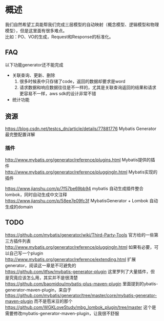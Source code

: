 # 概述

我们自然希望工具能帮我们完成三层模型的自动映射（概念模型、逻辑模型和物理模型），但是这里面有很多难点。  
比如：PO、VO的生成，Request和Response的标准化。

## FAQ

以下功能generator还不能完成

- 关联查询、更新、删除
   1. 很多时候表中只存储了code，返回的数据却要求是word
   2. 请求数据和响应数据往往是不一样的，尤其是关联查询返回的结果和请求更容易不一样，aws sdk的设计非常不错
- 统计功能

## 资源

https://blog.csdn.net/testcs_dn/article/details/77881776 Mybatis Generator最完整配置详解  

### 插件

http://www.mybatis.org/generator/reference/plugins.html  Mybatis提供的插件  
http://www.mybatis.org/generator/reference/pluggingIn.html Mybatis实现的插件  

https://www.jianshu.com/p/7f57be69bb94  mybatis 自动生成插件整合lombok，同时自动生成中文注释  
https://www.jianshu.com/p/58ee7e09fc3f MybatisGenerator + Lombok 自动生成的domain

## TODO

https://github.com/mybatis/generator/wiki/Third-Party-Tools 官方给的一些第三方插件列表  
http://www.mybatis.org/generator/reference/pluggingIn.html 如果有必要，可以自己写一个plugin  
http://www.mybatis.org/generator/reference/extending.html 扩展generator，阅读这一章是不可避免的  
https://github.com/itfsw/mybatis-generator-plugin 这里罗列了大量插件，但是究竟应该怎么用，其实并不是很清楚  
https://github.com/baomidou/mybatis-plus-maven-plugin 里面提到的ybatis-generator-maven-plugin，来自于 https://github.com/mybatis/generator/tree/master/core/mybatis-generator-maven-plugin 而不是苞米豆的那个  
https://github.com/WGKLoveStudy/mbg_lombok_plugin/tree/master 这个是需要修改mybatis-generator-maven-plugin，让我很不舒服  
